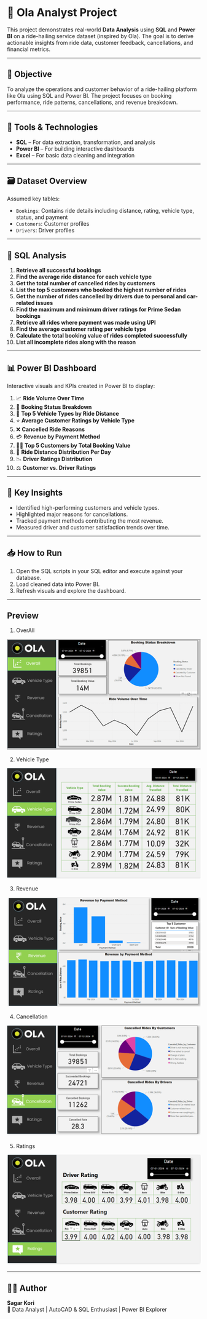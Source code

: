 # 🚕 Ola Analyst Project

This project demonstrates real-world **Data Analysis** using **SQL** and **Power BI** on a ride-hailing service dataset (inspired by Ola). The goal is to derive actionable insights from ride data, customer feedback, cancellations, and financial metrics.

---

## 📌 Objective

To analyze the operations and customer behavior of a ride-hailing platform like Ola using SQL and Power BI. The project focuses on booking performance, ride patterns, cancellations, and revenue breakdown.

---

## 🧰 Tools & Technologies

- **SQL** – For data extraction, transformation, and analysis  
- **Power BI** – For building interactive dashboards  
- **Excel** – For basic data cleaning and integration

---

## 🗃️ Dataset Overview

Assumed key tables:
- `Bookings`: Contains ride details including distance, rating, vehicle type, status, and payment
- `Customers`: Customer profiles
- `Drivers`: Driver profiles

---

## 🧮 SQL Analysis

1. **Retrieve all successful bookings**  
2. **Find the average ride distance for each vehicle type**  
3. **Get the total number of cancelled rides by customers**  
4. **List the top 5 customers who booked the highest number of rides**  
5. **Get the number of rides cancelled by drivers due to personal and car-related issues**  
6. **Find the maximum and minimum driver ratings for Prime Sedan bookings**  
7. **Retrieve all rides where payment was made using UPI**  
8. **Find the average customer rating per vehicle type**  
9. **Calculate the total booking value of rides completed successfully**  
10. **List all incomplete rides along with the reason**

---

## 📊 Power BI Dashboard

Interactive visuals and KPIs created in Power BI to display:

1. 📈 **Ride Volume Over Time**  
2. 📌 **Booking Status Breakdown**  
3. 🚗 **Top 5 Vehicle Types by Ride Distance**  
4. ⭐ **Average Customer Ratings by Vehicle Type**  
5. ❌ **Cancelled Ride Reasons**  
6. 💳 **Revenue by Payment Method**  
7. 🧑‍💼 **Top 5 Customers by Total Booking Value**  
8. 📅 **Ride Distance Distribution Per Day**  
9. 📉 **Driver Ratings Distribution**  
10. ⚖️ **Customer vs. Driver Ratings**


---

## 📌 Key Insights

- Identified high-performing customers and vehicle types.
- Highlighted major reasons for cancellations.
- Tracked payment methods contributing the most revenue.
- Measured driver and customer satisfaction trends over time.

---

## 📥 How to Run

1. Open the SQL scripts in your SQL editor and execute against your database.
2. Load cleaned data into Power BI.
3. Refresh visuals and explore the dashboard.

---

## Preview
1. OverAll

![img alt](https://github.com/sagarkorii94/Ola_Analysis_Project/blob/0f991e5d8a9b08b995646356ff611e28e5b4c3ca/Preview/OverAll.png)

2. Vehicle Type

![img alt](https://github.com/sagarkorii94/Ola_Analysis_Project/blob/3e29bd9a5c5a615c5fdff4fef772dc3efc287219/Preview/Vehicle%20Type.png)

3. Revenue

![img alt](https://github.com/sagarkorii94/Ola_Analysis_Project/blob/3e29bd9a5c5a615c5fdff4fef772dc3efc287219/Preview/Revenue.png)

4. Cancellation

![img alt](https://github.com/sagarkorii94/Ola_Analysis_Project/blob/3e29bd9a5c5a615c5fdff4fef772dc3efc287219/Preview/Cancellation.png)

5. Ratings

![img alt](https://github.com/sagarkorii94/Ola_Analysis_Project/blob/3e29bd9a5c5a615c5fdff4fef772dc3efc287219/Preview/Ratings.png)

---

## 👨‍💻 Author
**Sagar Kori**  
💼 Data Analyst | AutoCAD & SQL Enthusiast | Power BI Explorer  
